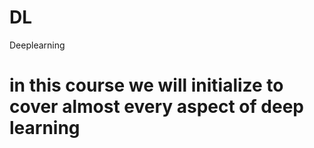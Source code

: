 # DL
Deeplearning
# in this course we will initialize to cover almost every aspect of deep learning
